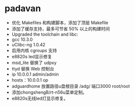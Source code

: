  # padavan #

 - 优化 Makefiles 和构建脚本，添加了顶层 Makefile
 - 添加了缓存支持，最多可节省 50% 以上的构建时间
 - Upgraded the toolchain and libc:
 - gcc 10.3.0
 - uClibc-ng 1.0.42
 - 启用内核 cgroups 支持
 - e8820s led显示修复
 - msd_lite 替换了 udpxy
 - ttyd 替换 Web 控制台
 - ip 10.0.0.1 admin/admin
 - hosts：10.0.0.1 op
 - adguardhome 放置路径u盘根目录 /adg/ 端口3000 root/root
 - 添加chongshengB/rt-n56u菜单定制。
 - e8820s无线led灯显示修复。



